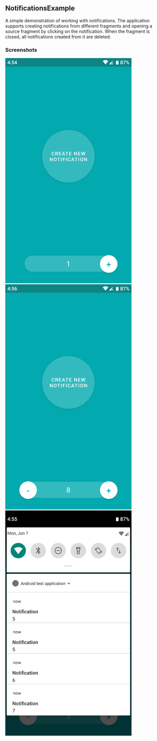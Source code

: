 ## NotificationsExample
A simple demonstration of working with notifications.
The application supports creating notifications from different fragments and opening a source fragment by clicking on the notification. 
When the fragment is closed, all notifications created from it are deleted.

### Screenshots

<img src="https://github.com/EugeneSytnyk/NotificationsExample/blob/master/screenshots/Screenshot_20210607-045439.png" width="400">

<img src="https://github.com/EugeneSytnyk/NotificationsExample/blob/master/screenshots/Screenshot_20210607-045607.png" width="400">

<img src="https://github.com/EugeneSytnyk/NotificationsExample/blob/master/screenshots/Screenshot_20210607-045533.png" width="400">
